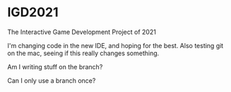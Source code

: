 # IGD2021
The Interactive Game Development Project of 2021

I'm changing code in the new IDE, and hoping for the best. Also testing git on the mac, seeing if this really changes something. 

Am I writing stuff on the branch? 

Can I only use a branch once? 

